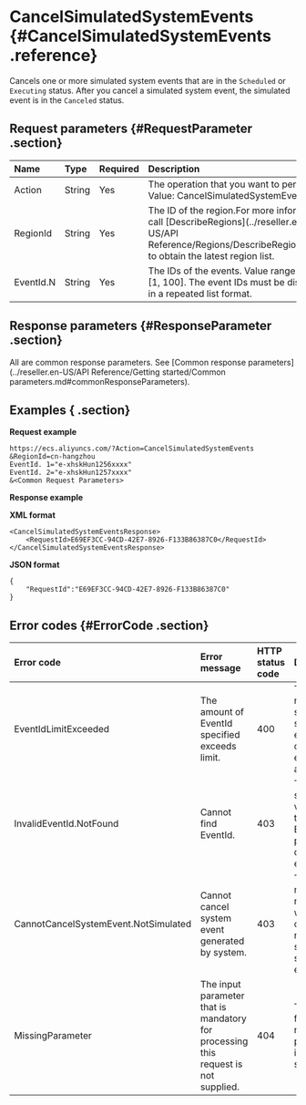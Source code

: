 # CancelSimulatedSystemEvents {#CancelSimulatedSystemEvents .reference}

Cancels one or more simulated system events that are in the `Scheduled` or `Executing` status. After you cancel a simulated system event, the simulated event is in the `Canceled` status.

## Request parameters {#RequestParameter .section}

|Name|Type|Required|Description|
|:---|:---|:-------|:----------|
|Action|String|Yes|The operation that you want to perform. Value: CancelSimulatedSystemEvents.|
|RegionId|String|Yes|The ID of the region.For more information, call [DescribeRegions](../reseller.en-US/API Reference/Regions/DescribeRegions.md#) to obtain the latest region list.|
|EventId.N|String|Yes|The IDs of the events. Value range of N: \[1, 100\]. The event IDs must be displayed in a repeated list format.|

## Response parameters {#ResponseParameter .section}

All are common response parameters. See [Common response parameters](../reseller.en-US/API Reference/Getting started/Common parameters.md#commonResponseParameters).

## Examples { .section}

**Request example** 

```
https://ecs.aliyuncs.com/?Action=CancelSimulatedSystemEvents
&RegionId=cn-hangzhou
EventId. 1="e-xhskHun1256xxxx"
EventId. 2="e-xhskHun1257xxxx"
&<Common Request Parameters>
```

**Response example**

**XML format**

```
<CancelSimulatedSystemEventsResponse>
    <RequestId>E69EF3CC-94CD-42E7-8926-F133B86387C0</RequestId>
</CancelSimulatedSystemEventsResponse>
```

**JSON format**

```
{
    "RequestId":"E69EF3CC-94CD-42E7-8926-F133B86387C0"
}
```

## Error codes {#ErrorCode .section}

|Error code|Error message|HTTP status code|Description|
|:---------|:------------|:---------------|:----------|
|EventIdLimitExceeded|The amount of EventId specified exceeds limit.|400|The number of specified simulated event IDs cannot exceed 100 at a time.|
|InvalidEventId.NotFound|Cannot find EventId.|403|The specified value for the EventId.N parameter does not exist.|
|CannotCancelSystemEvent.NotSimulated|Cannot cancel system event generated by system.|403|The error message returned when you cancel a non-simulated system event.|
|MissingParameter|The input parameter that is mandatory for processing this request is not supplied.|404|The value for a required parameter is not specified.|

